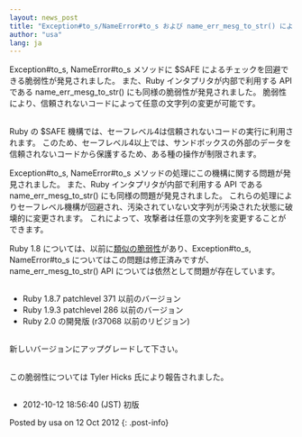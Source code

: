 ```yaml
---
layout: news_post
title: "Exception#to_s/NameError#to_s および name_err_mesg_to_str() による $SAFE 機構をバイパス可能な脆弱性について (CVE-2012-4464, CVE-2012-4466)"
author: "usa"
lang: ja
---
```


Exception#to\_s, NameError#to\_s メソッドに $SAFE によるチェックを回避できる脆弱性が発見されました。
また、Ruby インタプリタが内部で利用する API である name\_err\_mesg\_to\_str()
にも同様の脆弱性が発見されました。 脆弱性により、信頼されないコードによって任意の文字列の変更が可能です。

## 

Ruby の $SAFE 機構では、セーフレベル4は信頼されないコードの実行に利用されます。
このため、セーフレベル4以上では、サンドボックスの外部のデータを信頼されないコードから保護するため、ある種の操作が制限されます。

Exception#to\_s, NameError#to\_s メソッドの処理にこの機構に関する問題が発見されました。 また、Ruby
インタプリタが内部で利用する API である name\_err\_mesg\_to\_str() にも同様の問題が発見されました。
これらの処理によりセーフレベル機構が回避され、汚染されていない文字列が汚染された状態に破壊的に変更されます。
これによって、攻撃者は任意の文字列を変更することができます。

Ruby 1.8 については、以前に[類似の脆弱性][1]があり、Exception#to\_s, NameError#to\_s
についてはこの問題は修正済みですが、name\_err\_mesg\_to\_str() API については依然として問題が存在しています。

## 

* Ruby 1.8.7 patchlevel 371 以前のバージョン
* Ruby 1.9.3 patchlevel 286 以前のバージョン
* Ruby 2.0 の開発版 (r37068 以前のリビジョン)

## 

新しいバージョンにアップグレードして下さい。

## 

この脆弱性については Tyler Hicks 氏により報告されました。

## 

* 2012-10-12 18:56:40 (JST) 初版

Posted by usa on 12 Oct 2012
{: .post-info}



[1]: http://www.ruby-lang.org/ja/news/2011/02/18/exception-methods-can-bypass-safe/ 
